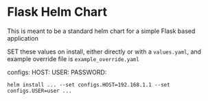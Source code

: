 # Flask Helm Chart

This is meant to be a standard helm chart for a simple Flask based application

SET these values on install, either directly or with a `values.yaml`, and example override file is `example_override.yaml`

configs:
    HOST:
    USER:
    PASSWORD:

    helm install ... --set configs.HOST=192.168.1.1 --set configs.USER=user ...


